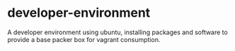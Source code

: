 # developer-environment

A developer environment using ubuntu, installing packages and software to provide a base packer box for vagrant consumption.

